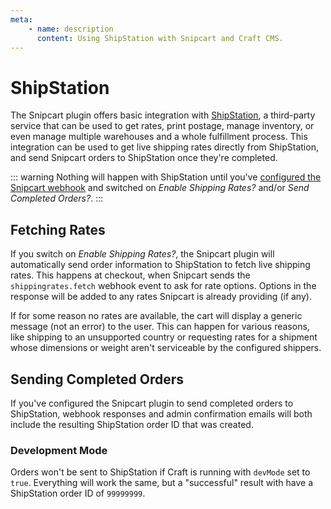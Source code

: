```yaml
---
meta:
    - name: description
      content: Using ShipStation with Snipcart and Craft CMS.
---
```


# ShipStation

The Snipcart plugin offers basic integration with [ShipStation](https://www.shipstation.com/), a third-party service that can be used to get rates, print postage, manage inventory, or even manage multiple warehouses and a whole fulfillment process. This integration can be used to get live shipping rates directly from ShipStation, and send Snipcart orders to ShipStation once they're completed.

::: warning
Nothing will happen with ShipStation until you've [configured the Snipcart webhook](/webhooks/setup.md) and switched on _Enable Shipping Rates?_ and/or _Send Completed Orders?_.
:::

## Fetching Rates

If you switch on _Enable Shipping Rates?_, the Snipcart plugin will automatically send order information to ShipStation to fetch live shipping rates. This happens at checkout, when Snipcart sends the `shippingrates.fetch` webhook event to ask for rate options. Options in the response will be added to any rates Snipcart is already providing (if any).

If for some reason no rates are available, the cart will display a generic message (not an error) to the user. This can happen for various reasons, like shipping to an unsupported country or requesting rates for a shipment whose dimensions or weight aren't serviceable by the configured shippers.

## Sending Completed Orders

If you've configured the Snipcart plugin to send completed orders to ShipStation, webhook responses and admin confirmation emails will both include the resulting ShipStation order ID that was created.

### Development Mode

Orders won't be sent to ShipStation if Craft is running with `devMode` set to `true`. Everything will work the same, but a "successful" result with have a ShipStation order ID of `99999999`.
